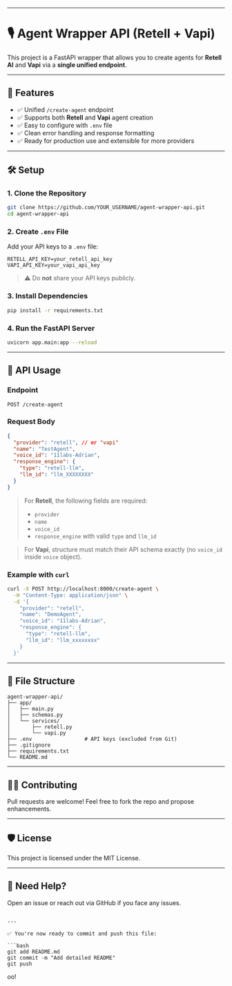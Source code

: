 

---


# 🎙️ Agent Wrapper API (Retell + Vapi)

This project is a FastAPI wrapper that allows you to create agents for **Retell AI** and **Vapi** via a **single unified endpoint**.

---

## 🚀 Features

- ✅ Unified `/create-agent` endpoint
- ✅ Supports both **Retell** and **Vapi** agent creation
- ✅ Easy to configure with `.env` file
- ✅ Clean error handling and response formatting
- ✅ Ready for production use and extensible for more providers

---

## 🛠️ Setup

### 1. Clone the Repository

```bash
git clone https://github.com/YOUR_USERNAME/agent-wrapper-api.git
cd agent-wrapper-api
````

### 2. Create `.env` File

Add your API keys to a `.env` file:

```env
RETELL_API_KEY=your_retell_api_key
VAPI_API_KEY=your_vapi_api_key
```

> ⚠️ Do **not** share your API keys publicly.

### 3. Install Dependencies

```bash
pip install -r requirements.txt
```

### 4. Run the FastAPI Server

```bash
uvicorn app.main:app --reload
```

---

## 📡 API Usage

### Endpoint

```
POST /create-agent
```

### Request Body

```json
{
  "provider": "retell", // or "vapi"
  "name": "TestAgent",
  "voice_id": "11labs-Adrian",
  "response_engine": {
    "type": "retell-llm",
    "llm_id": "llm_XXXXXXXX"
  }
}
```

> For **Retell**, the following fields are required:
>
> * `provider`
> * `name`
> * `voice_id`
> * `response_engine` with valid `type` and `llm_id`

> For **Vapi**, structure must match their API schema exactly (no `voice_id` inside `voice` object).

### Example with `curl`

```bash
curl -X POST http://localhost:8000/create-agent \
  -H "Content-Type: application/json" \
  -d '{
    "provider": "retell",
    "name": "DemoAgent",
    "voice_id": "11labs-Adrian",
    "response_engine": {
      "type": "retell-llm",
      "llm_id": "llm_xxxxxxxx"
    }
  }'
```

---

## 🧾 File Structure

```
agent-wrapper-api/
├── app/
│   ├── main.py
│   ├── schemas.py
│   └── services/
│       ├── retell.py
│       └── vapi.py
├── .env                 # API keys (excluded from Git)
├── .gitignore
├── requirements.txt
└── README.md
```

---

## 👨‍💻 Contributing

Pull requests are welcome! Feel free to fork the repo and propose enhancements.

---

## 🛡️ License

This project is licensed under the MIT License.

---

## 💬 Need Help?

Open an issue or reach out via GitHub if you face any issues.

````

---

✅ You're now ready to commit and push this file:

```bash
git add README.md
git commit -m "Add detailed README"
git push
````

oo!
